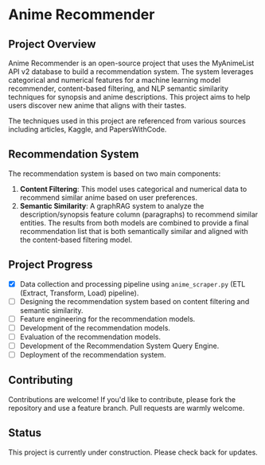 # Anime Recommender

## Project Overview

Anime Recommender is an open-source project that uses the MyAnimeList API v2 database to build a recommendation system. The system leverages categorical and numerical features for a machine learning model recommender, content-based filtering, and NLP semantic similarity techniques for synopsis and anime descriptions. This project aims to help users discover new anime that aligns with their tastes.

The techniques used in this project are referenced from various sources including articles, Kaggle, and PapersWithCode.

## Recommendation System

The recommendation system is based on two main components:

1. **Content Filtering**: This model uses categorical and numerical data to recommend similar anime based on user preferences.
2. **Semantic Similarity**: A graphRAG system to analyze the description/synopsis feature column (paragraphs) to recommend similar entities. The results from both models are combined to provide a final recommendation list that is both semantically similar and aligned with the content-based filtering model.

## Project Progress

- [x] Data collection and processing pipeline using `anime_scraper.py` (ETL (Extract, Transform, Load) pipeline).
- [ ] Designing the recommendation system based on content filtering and semantic similarity.
- [ ] Feature engineering for the recommendation models.
- [ ] Development of the recommendation models.
- [ ] Evaluation of the recommendation models.
- [ ] Development of the Recommendation System Query Engine.
- [ ] Deployment of the recommendation system.

## Contributing

Contributions are welcome! If you'd like to contribute, please fork the repository and use a feature branch. Pull requests are warmly welcome.

## Status

This project is currently under construction. Please check back for updates.
